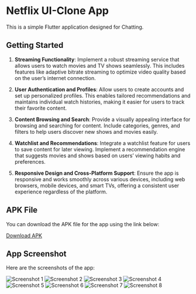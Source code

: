 # Netflix UI-Clone App

This is a simple Flutter application designed for Chatting.

## Getting Started

1. **Streaming Functionality**: Implement a robust streaming service that allows users to watch movies and TV shows seamlessly. This includes features like adaptive bitrate streaming to optimize video quality based on the user’s internet connection.

2. **User Authentication and Profiles**: Allow users to create accounts and set up personalized profiles. This enables tailored recommendations and maintains individual watch histories, making it easier for users to track their favorite content.

3. **Content Browsing and Search**: Provide a visually appealing interface for browsing and searching for content. Include categories, genres, and filters to help users discover new shows and movies easily.

4. **Watchlist and Recommendations**: Integrate a watchlist feature for users to save content for later viewing. Implement a recommendation engine that suggests movies and shows based on users’ viewing habits and preferences.

5. **Responsive Design and Cross-Platform Support**: Ensure the app is responsive and works smoothly across various devices, including web browsers, mobile devices, and smart TVs, offering a consistent user experience regardless of the platform.


## APK File

You can download the APK file for the app using the link below:

[Download APK](https://drive.google.com/file/d/1mskts1_p189tBmnQbctwo8YnL158ydju/view?usp=sharing)

## App Screenshot

Here are the screenshots of the app:

![Screenshot 1](assets/netflix_images/1.png)
![Screenshot 2](assets/netflix_images/2.png)
![Screenshot 3](assets/netflix_images/3.png)
![Screenshot 4](assets/netflix_images/4.png)
![Screenshot 5](assets/netflix_images/5.png)
![Screenshot 6](assets/netflix_images/6.png)
![Screenshot 7](assets/netflix_images/7.png)
![Screenshot 8](assets/netflix_images/8.png)
